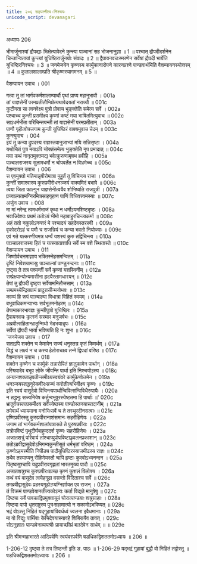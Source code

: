 ```yaml
---
title: २०६ सहपत्नीत्व-निश्चयः
unicode_script: devanagari

---
```



अध्यायः 206

भीमार्जुनाश्यां द्रौपद्याः भिक्षेत्यावेदने कुन्त्या पञ्चानां सह भोजनानुज्ञा ॥ 1 ॥ पश्चात् द्रौपदीदर्शनेन चिन्तान्वितायां कुन्त्यां युधिष्ठिरार्जुनयोः संवादः ॥ 2 ॥ द्वैपायनवचःस्मरणेन सर्वेषां द्रौपदी भार्येति युधिष्ठिरनिश्चयः ॥ 3 ॥ जनमेजयेन कृष्णस्य कार्मुकानारोपणे कारणप्रश्ने पाण्डवार्थमिति वैशम्पायनस्योत्तरम् ॥ 4 ॥ कुलालशालाम्प्रति श्रीकृष्णस्यागमनम् ॥ 5 ॥

वैशम्पायन उवाच ।	001  

गत्वा तु तां भार्गवकर्मशालाम्पार्थौ पृथां प्राप्य महानुभावौ ।	001a  
तां याज्ञसेनीं परमप्रतीतौभिक्षेत्यथावेदयतां नराग्र्यौ ॥	001c  
कुटीगता सा त्वनवेक्ष्य पुत्रौ प्रोवाच भुङ्क्तेति समेत्य सर्वे ।	002a  
पश्चाच्च कुन्ती प्रसमीक्ष्य कृष्णां कष्टं मया भाषितमित्युवाच ॥	002c  
साऽधर्मभीता परिचिन्तयन्ती तां याज्ञसेनीं परमप्रतीताम् ।	003a  
पाणौ गृहीत्वोपजगाम कुन्ती युधिष्ठिरं वाक्यमुवाच चेदम् ॥	003c  
कुन्त्युवाच ।	004  
इयं तु कन्या द्रुपदस्य राज्ञस्तवानुजाभ्यां मयि सन्निसृष्टा ।	004a  
यथोचितं पुत्र मयाऽपि चोक्तंसमेत्य भुङ्क्तेति नृप प्रमादात् ॥	004c  
मया कथं नानृतमुक्तमद्य भवेत्कुरूणामृषभ ब्रवीहि ।	005a  
पञ्चालराजस्य सुतामधर्मो न चोपवर्तेत न विभ्रमेच्च ॥	005c  
वैशम्पायन उवाच ।	006  
स एवमुक्तो मतिमान्नृवीरोमात्रा मुहूर्तं तु विचिन्त्य राजा ।	006a  
कुन्तीं समाश्वास्य कुरुप्रवीरोधनञ्जयं वाक्यमिदं बभाषे ॥	006c  
त्वया जिता फाल्गुन याज्ञसेनीत्वयैव शोभिष्यति राजपुत्री ।	007a  
प्रज्वाल्यतामग्निरमित्रसाहगृहाण पाणिं विधिवत्त्वमस्याः ॥	007c  
अर्जुन उवाच ।	008  
मा मां नरेन्द्र त्वमधर्मभाजं कृथा न धर्मोऽयमशिष्टदृष्टः ।	008a  
भवान्निवेश्यः प्रथमं ततोऽयं भीमो महाबाहुरचिन्त्यकर्मा ॥	008c  
अहं ततो नकुलोऽनन्तरं मे पश्चादयं सहदेवस्तरस्वी ।	009a  
वृकोदरोऽहं च यमौ च राजन्नियं च कन्या भवतो नियोज्याः ॥	009c  
एवं गते यत्करणीयमत्र धर्म्यं यशस्यं कुरु तद्विचिन्त्य ।	010a  
पाञ्चालराजस्य हितं च यत्स्यात्प्रशाधि सर्वे स्म वशे स्थितास्ते ॥	010c  
वैशम्पायन उवाच ।	011  
जिष्णोर्वचनमाज्ञाय भक्तिस्नेहसमन्वितम् ।	011a  
दृष्टिं निवेशयामासुः पाञ्चाल्यां पाण्डुनन्दनाः ॥	011c  
दृष्ट्वा ते तत्र पश्यन्तीं सर्वे कृष्णां यशस्विनीम् ।	012a  
सम्प्रेक्ष्यान्योन्यमासीना हृदयैस्तामधारयन् ॥	012c  
तेषां तु द्रौपदीं दृष्ट्वा सर्वेषाममितौजसाम् ।	013a  
सम्प्रमथ्येन्द्रियग्रामं प्रादुरासीन्मनोभवः ॥	013c  
काम्यं हि रूपं पाञ्चाल्या विधात्रा विहितं स्वयम् ।	014a  
बभूवाधिकमन्याभ्यः सर्वभूतमनोहरम् ॥	014c  
तेषामाकारभावज्ञः कुन्तीपुत्रो युधिष्ठिरः ।	015a  
द्वैपायनवचः कृत्स्नं सस्मार मनुजर्षभः ॥	015c  
अब्रवीत्सहितान्भ्रातॄन्मिथो भेदभयान्नृपः ।	016a  
सर्वेषां द्रौपदी भार्या भविष्यति हि नः शुभा ॥	016c  
`जनमेजय उवाच ।	017  
सताऽपि शक्तेन च केशवेन सज्यं धनुस्तन्न कृतं किमर्थम् ।	017a  
विद्धं च लक्ष्यं न च कस्य हेतोराचक्ष्व तन्मे द्विपदां वरिष्ठ ॥	017c  
वैशम्पायन उवाच ।	018  
शक्तेन कृष्णेन च कार्मुकं तन्नारोपितं ज्ञातुकामेन पार्थान् ।	018a  
परिश्रवादेव बभूव लोके जीवन्ति पार्था इति निश्चयोऽस्य ॥	018c  
अन्यानशक्तान्नृपतीन्समीक्ष्यस्वयंवरे कार्मुकेणोत्तमेन ।	019a  
धनञ्जयस्तद्धनुरेकवीरःसज्यं करोतीत्यभिवीक्ष्य कृष्णः ॥	019c  
इति स्वयं वासुदेवो विचिन्त्यपार्थान्विवित्सन्विविधैरुपायैः ।	020a  
न तद्धनुः सज्यमियेष कर्तुम्बभूवुरस्येष्टतमा हि पार्थाः ॥'	020c  
भ्रातुर्वचस्तत्प्रसमीक्ष्य सर्वेज्येष्ठस्य पाण्डोस्तनयास्तदानीम् ।	021a  
तमेवार्थं ध्यायमाना मनोभिःसर्वे च ते तस्थुरदीनसत्वाः ॥	021c  
वृष्णिप्रवीरस्तु कुरुप्रवीरानाशंसमानः सहरौहिणेयः ।	022a  
जगाम तां भार्गवकर्मशालांयत्रासते ते पुरुषप्रवीराः ॥	022c  
तत्रोपविष्टं पृथुदीर्घबाहुम्ददर्श कृष्णः सहरौहिणेयः ।	023a  
अजातशत्रुं परिवार्य तांश्चाप्युपोपविष्टाञ्ज्वलनप्रकाशान् ॥	023c  
ततोऽब्रवीद्वासुदेवोऽभिगम्यकुन्तीसुतं धर्मभृतां वरिष्ठम् ।	024a  
कृष्णोऽहमस्मीति निपीड्य पादौयुधिष्ठिरस्याजमीढस्य राज्ञः ॥	024c  
तथैव तस्याप्यनु रौहिणेयस्तौ चापि हृष्टाः कुरवोऽभ्यनन्दन ।	025a  
पितृष्वसुश्चापि यदुप्रवीरावगृह्णतां भारतमुख्य पादौ ॥	025c  
अजातशत्रुश्च कुरुप्रवीरःपप्रच्छ कृष्णं कुशलं विलोक्य ।	026a  
कथं वयं वासुदेव त्वयेहगूढा वसन्तो विदिताश्च सर्वे ॥	026c  
तमब्रवीद्वासुदेवः प्रहस्यगूढोऽप्यग्निर्ज्ञायत एव राजन् ।	027a  
तं विक्रमं पाण्डवेयानतीत्यकोऽन्यः कर्ता विद्यते मानुषेषु ॥	027c  
दिष्ट्या सर्वे पावकाद्विप्रमुक्तायूयं घोरात्पाण्डवाः शत्रुसाहाः ।	028a  
दिष्ट्या पापो धृतराष्ट्रस्य पुत्रःसहामात्यो न सकामोऽभविष्यत् ॥	028c  
भद्रं वोऽस्तु निहितं यद्गुहायांविवर्धध्वं ज्वलना इवैधमानाः ।	029a  
मा वो विद्युः पार्थिवाः केचिदेवयास्यावहे शिबिरायैव तावत् ।	029c  
सोऽनुज्ञातः पाण्डवेनाव्ययश्रीः प्रायाच्छीघ्रं बलदेवेन सार्धम् ॥ ॥	029e  

इति श्रीमन्महाभारते आदिपर्वणि स्वयंवरपर्वणि षडधिकद्विशततमोऽध्यायः ॥ 206 ॥

1-206-12 दृष्ट्वा ते तत्र तिष्ठन्ती इति ङ. पाठः ॥ 1-206-29 यद्भद्रं गुहायां बुद्धौ वो निहितं तद्वोस्तु ॥ षडधिकद्विशततमोऽध्यायः ॥ 206 ॥